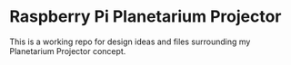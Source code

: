 # Raspberry Pi Planetarium Projector

This is a working repo for design ideas and files surrounding my Planetarium Projector concept.
